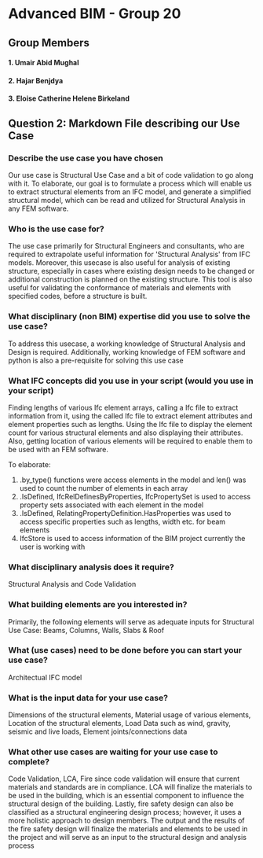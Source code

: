 # Advanced BIM - Group 20
## Group Members
#### 1. Umair Abid Mughal
#### 2. Hajar Benjdya
#### 3. Eloise Catherine Helene Birkeland

## Question 2: Markdown File describing our Use Case

### Describe the use case you have chosen
Our use case is Structural Use Case and a bit of code validation to go along with it. To elaborate, our goal is to formulate a process which will enable us to extract structural elements from an IFC model, and generate a simplified structural model, which can be read and utilized for Structural Analysis in any FEM software.  
	
### Who is the use case for?
The use case primarily for Structural Engineers and consultants, who are required to extrapolate useful information for 'Structural Analysis' from IFC models. Moreover, this usecase is also useful for analysis of existing structure, especially in cases where existing design needs to be changed or additional construction is planned on the existing structure. This tool is also useful for validating the conformance of materials and elements with specified codes, before a structure is built. 
	
### What disciplinary (non BIM) expertise did you use to solve the use case?
To address this usecase, a working knowledge of Structural Analysis and Design is required. Additionally, working knowledge of FEM software and python is also a pre-requisite for solving this use case  
	
### What IFC concepts did you use in your script (would you use in your script)
Finding lengths of various Ifc element arrays, calling a Ifc file to extract information from it, using the called Ifc file to extract element attributes and element properties such as lengths. Using the Ifc file to display the element count for various structural elements and also displaying their attributes. Also, getting location of various elements will be required to enable them to be used with an FEM software. 

To elaborate: 
1. .by_type() functions were access elements in the model and len() was used to count the number of elements in each array
2. .IsDefined, IfcRelDefinesByProperties, IfcPropertySet is used to access property sets associated with each element in the model
3. .IsDefined, RelatingPropertyDefinition.HasProperties was used to access specific properties such as lengths, width etc. for beam elements
4. IfcStore is used to access information of the BIM project currently the user is working with 

	
### What disciplinary analysis does it require?
Structural Analysis and Code Validation

### What building elements are you interested in?
Primarily, the following elements will serve as adequate inputs for Structural Use Case: Beams, Columns, Walls, Slabs & Roof

### What (use cases) need to be done before you can start your use case?
Architectual IFC model

### What is the input data for your use case?
Dimensions of the structural elements, Material usage of various elements, Location of the structural elements, Load Data such as wind, gravity, seismic and live loads, Element joints/connections data

### What other use cases are waiting for your use case to complete?
Code Validation, LCA, Fire since code validation will ensure that current materials and standards are in compliance. LCA will finalize the materials to be used in the building, which is an essential component to influence the structural design of the building. Lastly, fire safety design can also be classified as a structural engineering design process; however, it uses a more holistic approach to design members. The output and the results of the fire safety design will finalize the materials and elements to be used in the project and will serve as an input to the structural design and analysis process

